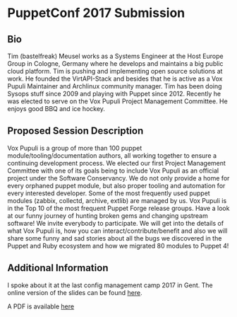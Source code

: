 # PuppetConf 2017 Submission

## Bio
Tim (bastelfreak) Meusel works as a Systems Engineer at the Host Europe Group
in Cologne, Germany where he develops and maintains a big public cloud
platform. Tim is pushing and implementing open source solutions at work. He
founded the VirtAPI-Stack and besides that he is active as a Vox Pupuli
Maintainer and Archlinux community manager. Tim has been doing Sysops stuff
since 2009 and playing with Puppet since 2012. Recently he was elected to serve
on the Vox Pupuli Project Management Committee. He enjoys good BBQ and ice
hockey.

## Proposed Session Description
Vox Pupuli is a group of more than 100 puppet module/tooling/documentation
authors, all working together to ensure a continuing development process. We
elected our first Project Management Committee with one of its goals being to
include Vox Pupuli as an official project under the Software Conservancy. We do
not only provide a home for every orphaned puppet module, but also proper
tooling and automation for every interested developer. Some of the most
frequently used puppet modules (zabbix, collectd, archive, extlib) are managed
by us. Vox Pupuli is in the Top 10 of the most frequent Puppet Forge release
groups. Have a look at our funny journey of hunting broken gems and changing
upstream software! We invite everybody to participate. We will get into the
details of what Vox Pupuli is, how you can interact/contribute/benefit and also
we will share some funny and sad stories about all the bugs we discovered in
the Puppet and Ruby ecosystem and how we migrated 80 modules to Puppet 4!

## Additional Information
I spoke about it at the last config management camp 2017 in Gent. The online
version of the slides can be found
[here](https://bastelfreak.de/cfgcampgent/#1).

A PDF is available [here](https://github.com/bastelfreak/talks/raw/master/Vox_Pupuli_-_Empowering-the-Puppet-Community--_Tim_Meusel_fulltalk.pdf)
